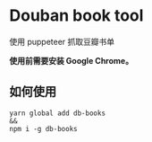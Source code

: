 # Douban book tool

使用 puppeteer 抓取豆瓣书单

**使用前需要安装 Google Chrome。**

## 如何使用

```shell
yarn global add db-books
&&
npm i -g db-books
```
